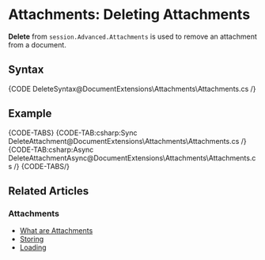 # Attachments: Deleting Attachments

**Delete** from `session.Advanced.Attachments` is used to remove an attachment from a document.

## Syntax

{CODE DeleteSyntax@DocumentExtensions\Attachments\Attachments.cs /}

## Example

{CODE-TABS}
{CODE-TAB:csharp:Sync DeleteAttachment@DocumentExtensions\Attachments\Attachments.cs /}
{CODE-TAB:csharp:Async DeleteAttachmentAsync@DocumentExtensions\Attachments\Attachments.cs /}
{CODE-TABS/}

## Related Articles

### Attachments

- [What are Attachments](../../document-extensions/attachments/what-are-attachments)  
- [Storing](../../document-extensions/attachments/storing)  
- [Loading](../../document-extensions/attachments/loading)  
